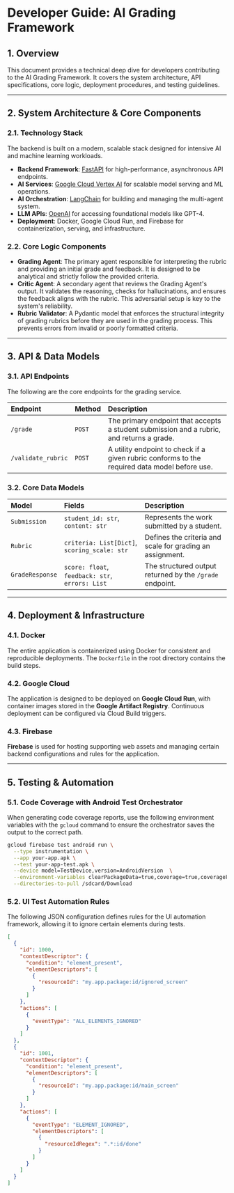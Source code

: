 
# Developer Guide: AI Grading Framework

## 1. Overview

This document provides a technical deep dive for developers contributing to the AI Grading Framework. It covers the system architecture, API specifications, core logic, deployment procedures, and testing guidelines.

---

## 2. System Architecture & Core Components

### 2.1. Technology Stack

The backend is built on a modern, scalable stack designed for intensive AI and machine learning workloads.

- **Backend Framework**: [FastAPI](https://fastapi.tiangolo.com/) for high-performance, asynchronous API endpoints.
- **AI Services**: [Google Cloud Vertex AI](https://cloud.google.com/vertex-ai) for scalable model serving and ML operations.
- **AI Orchestration**: [LangChain](https://python.langchain.com/) for building and managing the multi-agent system.
- **LLM APIs**: [OpenAI](https://platform.openai.com/docs/api-reference) for accessing foundational models like GPT-4.
- **Deployment**: Docker, Google Cloud Run, and Firebase for containerization, serving, and infrastructure.

### 2.2. Core Logic Components

- **Grading Agent**: The primary agent responsible for interpreting the rubric and providing an initial grade and feedback. It is designed to be analytical and strictly follow the provided criteria.
- **Critic Agent**: A secondary agent that reviews the Grading Agent's output. It validates the reasoning, checks for hallucinations, and ensures the feedback aligns with the rubric. This adversarial setup is key to the system's reliability.
- **Rubric Validator**: A Pydantic model that enforces the structural integrity of grading rubrics before they are used in the grading process. This prevents errors from invalid or poorly formatted criteria.

---

## 3. API & Data Models

### 3.1. API Endpoints

The following are the core endpoints for the grading service.

| Endpoint | Method | Description |
| :--- | :--- | :--- |
| `/grade` | `POST` | The primary endpoint that accepts a student submission and a rubric, and returns a grade.
| `/validate_rubric` | `POST` | A utility endpoint to check if a given rubric conforms to the required data model before use. |

### 3.2. Core Data Models

| Model | Fields | Description |
| :--- | :--- | :--- |
| `Submission` | `student_id: str`, `content: str` | Represents the work submitted by a student. |
| `Rubric` | `criteria: List[Dict]`, `scoring_scale: str` | Defines the criteria and scale for grading an assignment. |
| `GradeResponse`| `score: float`, `feedback: str`, `errors: List` | The structured output returned by the `/grade` endpoint. |

---

## 4. Deployment & Infrastructure

### 4.1. Docker

The entire application is containerized using Docker for consistent and reproducible deployments. The `Dockerfile` in the root directory contains the build steps.

### 4.2. Google Cloud

The application is designed to be deployed on **Google Cloud Run**, with container images stored in the **Google Artifact Registry**. Continuous deployment can be configured via Cloud Build triggers.

### 4.3. Firebase

**Firebase** is used for hosting supporting web assets and managing certain backend configurations and rules for the application.

---

## 5. Testing & Automation

### 5.1. Code Coverage with Android Test Orchestrator

When generating code coverage reports, use the following environment variables with the `gcloud` command to ensure the orchestrator saves the output to the correct path.

```bash
gcloud firebase test android run \
  --type instrumentation \
  --app your-app.apk \
  --test your-app-test.apk \
  --device model=TestDevice,version=AndroidVersion  \
  --environment-variables clearPackageData=true,coverage=true,coverageFilePath="/sdcard/Download/" \
  --directories-to-pull /sdcard/Download
```

### 5.2. UI Test Automation Rules

The following JSON configuration defines rules for the UI automation framework, allowing it to ignore certain elements during tests.

```json
[
  {
    "id": 1000,
    "contextDescriptor": {
      "condition": "element_present",
      "elementDescriptors": [
        {
          "resourceId": "my.app.package:id/ignored_screen"
        }
      ]
    },
    "actions": [
      {
        "eventType": "ALL_ELEMENTS_IGNORED"
      }
    ]
  },
  {
    "id": 1001,
    "contextDescriptor": {
      "condition": "element_present",
      "elementDescriptors": [
        {
          "resourceId": "my.app.package:id/main_screen"
        }
      ]
    },
    "actions": [
      {
        "eventType": "ELEMENT_IGNORED",
        "elementDescriptors": [
          {
            "resourceIdRegex": ".*:id/done"
          }
        ]
      }
    ]
  }
]
```
